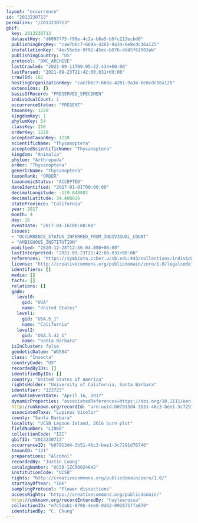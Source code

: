 ```yaml
---
layout: "occurrence"
id: "2013230713"
permalink: "/2013230713"
gbif:
  key: 2013230713
  datasetKey: "d6097f75-f99e-4c2a-b8a5-b0fc213ecbd0"
  publishingOrgKey: "cae7b6c7-669a-4261-9a34-6e8cdc16a125"
  installationKey: "4ec55ebe-9f92-45ec-b076-dd45f61003ab"
  publishingCountry: "US"
  protocol: "DWC_ARCHIVE"
  lastCrawled: "2021-09-11T09:05:22.434+00:00"
  lastParsed: "2021-09-23T21:42:00.031+00:00"
  crawlId: 161
  hostingOrganizationKey: "cae7b6c7-669a-4261-9a34-6e8cdc16a125"
  extensions: {}
  basisOfRecord: "PRESERVED_SPECIMEN"
  individualCount: 1
  occurrenceStatus: "PRESENT"
  taxonKey: 1228
  kingdomKey: 1
  phylumKey: 54
  classKey: 216
  orderKey: 1228
  acceptedTaxonKey: 1228
  scientificName: "Thysanoptera"
  acceptedScientificName: "Thysanoptera"
  kingdom: "Animalia"
  phylum: "Arthropoda"
  order: "Thysanoptera"
  genericName: "Thysanoptera"
  taxonRank: "ORDER"
  taxonomicStatus: "ACCEPTED"
  dateIdentified: "2017-01-01T00:00:00"
  decimalLongitude: -119.848802
  decimalLatitude: 34.408026
  stateProvince: "California"
  year: 2017
  month: 4
  day: 16
  eventDate: "2017-04-16T00:00:00"
  issues:
  - "OCCURRENCE_STATUS_INFERRED_FROM_INDIVIDUAL_COUNT"
  - "AMBIGUOUS_INSTITUTION"
  modified: "2020-12-28T12:56:04.000+00:00"
  lastInterpreted: "2021-09-23T21:42:00.031+00:00"
  references: "https://symbiota.ccber.ucsb.edu:443/collections/individual/index.php?occid=123723"
  license: "http://creativecommons.org/publicdomain/zero/1.0/legalcode"
  identifiers: []
  media: []
  facts: []
  relations: []
  gadm:
    level0:
      gid: "USA"
      name: "United States"
    level1:
      gid: "USA.5_1"
      name: "California"
    level2:
      gid: "USA.5.42_1"
      name: "Santa Barbara"
  isInCluster: false
  geodeticDatum: "WGS84"
  class: "Insecta"
  countryCode: "US"
  recordedByIDs: []
  identifiedByIDs: []
  country: "United States of America"
  rightsHolder: "University of California, Santa Barbara"
  identifier: "123723"
  verbatimEventDate: "April 16, 2017"
  dynamicProperties: "associatedReferences=https://doi.org/10.1111/een.12721; associatedReferences=https://escholarship.org/uc/item/64c550mk"
  http://unknown.org/recordId: "urn:uuid:b07913d4-3b51-46c3-bee1-3c7291d76746"
  associatedTaxa: "Lupinus bicolor"
  county: "Santa Barbara"
  locality: "UCSB Lagoon Island, 2016 burn plot"
  fieldNumber: "LIN60"
  collectionCode: "IZC"
  gbifID: "2013230713"
  occurrenceID: "b07913d4-3b51-46c3-bee1-3c7291d76746"
  taxonID: "331"
  preparations: "Alcohol"
  recordedBy: "Justin Luong"
  catalogNumber: "UCSB-IZC00024642"
  institutionCode: "UCSB"
  rights: "http://creativecommons.org/publicdomain/zero/1.0/"
  startDayOfYear: "106"
  samplingProtocol: "Flower dissections"
  accessRights: "https://creativecommons.org/publicdomain/"
  http://unknown.org/recordEnteredBy: "hayleerosso"
  collectionID: "e7c51ab1-870b-4ee8-9d62-092875ffa870"
  identifiedBy: "C. Chung"
---
```

